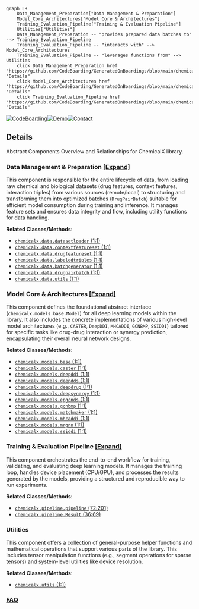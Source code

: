 ```mermaid
graph LR
    Data_Management_Preparation["Data Management & Preparation"]
    Model_Core_Architectures["Model Core & Architectures"]
    Training_Evaluation_Pipeline["Training & Evaluation Pipeline"]
    Utilities["Utilities"]
    Data_Management_Preparation -- "provides prepared data batches to" --> Training_Evaluation_Pipeline
    Training_Evaluation_Pipeline -- "interacts with" --> Model_Core_Architectures
    Training_Evaluation_Pipeline -- "leverages functions from" --> Utilities
    click Data_Management_Preparation href "https://github.com/CodeBoarding/GeneratedOnBoardings/blob/main/chemicalx/Data_Management_Preparation.md" "Details"
    click Model_Core_Architectures href "https://github.com/CodeBoarding/GeneratedOnBoardings/blob/main/chemicalx/Model_Core_Architectures.md" "Details"
    click Training_Evaluation_Pipeline href "https://github.com/CodeBoarding/GeneratedOnBoardings/blob/main/chemicalx/Training_Evaluation_Pipeline.md" "Details"
```

[![CodeBoarding](https://img.shields.io/badge/Generated%20by-CodeBoarding-9cf?style=flat-square)](https://github.com/CodeBoarding/GeneratedOnBoardings)[![Demo](https://img.shields.io/badge/Try%20our-Demo-blue?style=flat-square)](https://www.codeboarding.org/demo)[![Contact](https://img.shields.io/badge/Contact%20us%20-%20contact@codeboarding.org-lightgrey?style=flat-square)](mailto:contact@codeboarding.org)

## Details

Abstract Components Overview and Relationships for ChemicalX library.

### Data Management & Preparation [[Expand]](./Data_Management_Preparation.md)
This component is responsible for the entire lifecycle of data, from loading raw chemical and biological datasets (drug features, context features, interaction triples) from various sources (remote/local) to structuring and transforming them into optimized batches (`DrugPairBatch`) suitable for efficient model consumption during training and inference. It manages feature sets and ensures data integrity and flow, including utility functions for data handling.


**Related Classes/Methods**:

- <a href="https://github.com/AstraZeneca/chemicalx/blob/main/chemicalx/data/datasetloader.py#L1-L1" target="_blank" rel="noopener noreferrer">`chemicalx.data.datasetloader` (1:1)</a>
- <a href="https://github.com/AstraZeneca/chemicalx/blob/main/chemicalx/data/contextfeatureset.py#L1-L1" target="_blank" rel="noopener noreferrer">`chemicalx.data.contextfeatureset` (1:1)</a>
- <a href="https://github.com/AstraZeneca/chemicalx/blob/main/chemicalx/data/drugfeatureset.py#L1-L1" target="_blank" rel="noopener noreferrer">`chemicalx.data.drugfeatureset` (1:1)</a>
- <a href="https://github.com/AstraZeneca/chemicalx/blob/main/chemicalx/data/labeledtriples.py#L1-L1" target="_blank" rel="noopener noreferrer">`chemicalx.data.labeledtriples` (1:1)</a>
- <a href="https://github.com/AstraZeneca/chemicalx/blob/main/chemicalx/data/batchgenerator.py#L1-L1" target="_blank" rel="noopener noreferrer">`chemicalx.data.batchgenerator` (1:1)</a>
- <a href="https://github.com/AstraZeneca/chemicalx/blob/main/chemicalx/data/drugpairbatch.py#L1-L1" target="_blank" rel="noopener noreferrer">`chemicalx.data.drugpairbatch` (1:1)</a>
- <a href="https://github.com/AstraZeneca/chemicalx/blob/main/chemicalx/data/utils.py#L1-L1" target="_blank" rel="noopener noreferrer">`chemicalx.data.utils` (1:1)</a>


### Model Core & Architectures [[Expand]](./Model_Core_Architectures.md)
This component defines the foundational abstract interface (`chemicalx.models.base.Model`) for all deep learning models within the library. It also includes the concrete implementations of various high-level model architectures (e.g., `CASTER`, `DeepDDI`, `MHCADDI`, `GCNBMP`, `SSIDDI`) tailored for specific tasks like drug-drug interaction or synergy prediction, encapsulating their overall neural network designs.


**Related Classes/Methods**:

- <a href="https://github.com/AstraZeneca/chemicalx/blob/main/chemicalx/models/base.py#L1-L1" target="_blank" rel="noopener noreferrer">`chemicalx.models.base` (1:1)</a>
- <a href="https://github.com/AstraZeneca/chemicalx/blob/main/chemicalx/models/caster.py#L1-L1" target="_blank" rel="noopener noreferrer">`chemicalx.models.caster` (1:1)</a>
- <a href="https://github.com/AstraZeneca/chemicalx/blob/main/chemicalx/models/deepddi.py#L1-L1" target="_blank" rel="noopener noreferrer">`chemicalx.models.deepddi` (1:1)</a>
- <a href="https://github.com/AstraZeneca/chemicalx/blob/main/chemicalx/models/deepdds.py#L1-L1" target="_blank" rel="noopener noreferrer">`chemicalx.models.deepdds` (1:1)</a>
- <a href="https://github.com/AstraZeneca/chemicalx/blob/main/chemicalx/models/deepdrug.py#L1-L1" target="_blank" rel="noopener noreferrer">`chemicalx.models.deepdrug` (1:1)</a>
- <a href="https://github.com/AstraZeneca/chemicalx/blob/main/chemicalx/models/deepsynergy.py#L1-L1" target="_blank" rel="noopener noreferrer">`chemicalx.models.deepsynergy` (1:1)</a>
- <a href="https://github.com/AstraZeneca/chemicalx/blob/main/chemicalx/models/epgcnds.py#L1-L1" target="_blank" rel="noopener noreferrer">`chemicalx.models.epgcnds` (1:1)</a>
- <a href="https://github.com/AstraZeneca/chemicalx/blob/main/chemicalx/models/gcnbmp.py#L1-L1" target="_blank" rel="noopener noreferrer">`chemicalx.models.gcnbmp` (1:1)</a>
- <a href="https://github.com/AstraZeneca/chemicalx/blob/main/chemicalx/models/matchmaker.py#L1-L1" target="_blank" rel="noopener noreferrer">`chemicalx.models.matchmaker` (1:1)</a>
- <a href="https://github.com/AstraZeneca/chemicalx/blob/main/chemicalx/models/mhcaddi.py#L1-L1" target="_blank" rel="noopener noreferrer">`chemicalx.models.mhcaddi` (1:1)</a>
- <a href="https://github.com/AstraZeneca/chemicalx/blob/main/chemicalx/models/mrgnn.py#L1-L1" target="_blank" rel="noopener noreferrer">`chemicalx.models.mrgnn` (1:1)</a>
- <a href="https://github.com/AstraZeneca/chemicalx/blob/main/chemicalx/models/ssiddi.py#L1-L1" target="_blank" rel="noopener noreferrer">`chemicalx.models.ssiddi` (1:1)</a>


### Training & Evaluation Pipeline [[Expand]](./Training_Evaluation_Pipeline.md)
This component orchestrates the end-to-end workflow for training, validating, and evaluating deep learning models. It manages the training loop, handles device placement (CPU/GPU), and processes the results generated by the models, providing a structured and reproducible way to run experiments.


**Related Classes/Methods**:

- <a href="https://github.com/AstraZeneca/chemicalx/blob/main/chemicalx/pipeline.py#L72-L201" target="_blank" rel="noopener noreferrer">`chemicalx.pipeline.pipeline` (72:201)</a>
- <a href="https://github.com/AstraZeneca/chemicalx/blob/main/chemicalx/pipeline.py#L36-L69" target="_blank" rel="noopener noreferrer">`chemicalx.pipeline.Result` (36:69)</a>


### Utilities
This component offers a collection of general-purpose helper functions and mathematical operations that support various parts of the library. This includes tensor manipulation functions (e.g., segment operations for sparse tensors) and system-level utilities like device resolution.


**Related Classes/Methods**:

- <a href="https://github.com/AstraZeneca/chemicalx/blob/main/chemicalx/utils.py#L1-L1" target="_blank" rel="noopener noreferrer">`chemicalx.utils` (1:1)</a>




### [FAQ](https://github.com/CodeBoarding/GeneratedOnBoardings/tree/main?tab=readme-ov-file#faq)